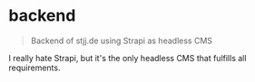 # backend
> Backend of stjj.de using Strapi as headless CMS

I really hate Strapi, but it's the only headless CMS that fulfills all requirements.
